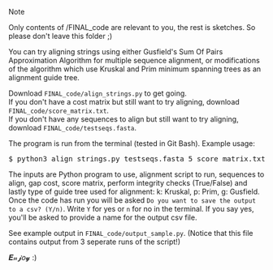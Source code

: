 > [!NOTE]
> Only contents of /FINAL_code are relevant to you, the rest is sketches. So please don't leave this folder ;)

You can try aligning strings using either Gusfield's Sum Of Pairs Approximation Algorithm for multiple sequence alignment, or modifications of the algorithm which use Kruskal and Prim minimum spanning trees as an alignment guide tree.  

Download `FINAL_code/align_strings.py` to get going.  
If you don't have a cost matrix but still want to try aligning, download `FINAL_code/score_matrix.txt`.  
If you don't have any sequences to align but still want to try aligning, download  `FINAL_code/testseqs.fasta`.  

The program is run from the terminal (tested in Git Bash).
Example usage: 
<pre>
$ python3 align_strings.py testseqs.fasta 5 score_matrix.txt False g
</pre>
The inputs are Python program to use, alignment script to run, sequences to align, gap cost, score matrix, perform integrity checks (True/False) and lastly type of guide tree used for alignment: k: Kruskal, p: Prim, g: Gusfield.   
Once the code has run you will be asked `Do you want to save the output to a csv? (Y/n)`. Write `Y` for yes or `n` for no in the terminal. If you say yes, you'll be asked to provide a name for the output csv file.

See example output in `FINAL_code/output_sample.py`. (Notice that this file contains output from 3 seperate runs of the script!)

𝑬𝓃𝓳𝑜𝔂 :) 
